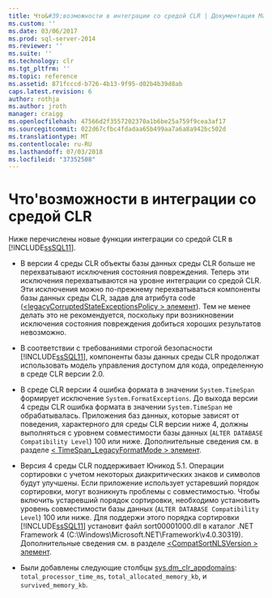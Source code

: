 ```yaml
---
title: Что&#39;возможности в интеграции со средой CLR | Документация Майкрософт
ms.custom: ''
ms.date: 03/06/2017
ms.prod: sql-server-2014
ms.reviewer: ''
ms.suite: ''
ms.technology: clr
ms.tgt_pltfrm: ''
ms.topic: reference
ms.assetid: 871fcccd-b726-4b13-9f95-d02b4b39d8ab
caps.latest.revision: 6
author: rothja
ms.author: jroth
manager: craigg
ms.openlocfilehash: 47566d2f3557202370a1b6be25a759f9cea3af17
ms.sourcegitcommit: 022d67cfbc4fdadaa65b499aa7a6a8a942bc502d
ms.translationtype: MT
ms.contentlocale: ru-RU
ms.lasthandoff: 07/03/2018
ms.locfileid: "37352508"
---
```

# <a name="what39s-new-in-clr-integration"></a>Что&#39;возможности в интеграции со средой CLR
  Ниже перечислены новые функции интеграции со средой CLR в [!INCLUDE[ssSQL11](../../../includes/sssql11-md.md)].  
  
-   В версии 4 среды CLR объекты базы данных среды CLR больше не перехватывают исключения состояния повреждения. Теперь эти исключения перехватываются на уровне интеграции со средой CLR. Эти исключения можно по-прежнему перехватываться компоненты базы данных среды CLR, задав для атрибута code ([\<legacyCorruptedStateExceptionsPolicy > элемент](http://go.microsoft.com/fwlink/?LinkId=204954)). Тем не менее делать это не рекомендуется, поскольку при возникновении исключения состояния повреждения добиться хороших результатов невозможно.  
  
-   В соответствии с требованиями строгой безопасности [!INCLUDE[ssSQL11](../../../includes/sssql11-md.md)], компоненты базы данных среды CLR продолжат использовать модель управления доступом для кода, определенную в среде CLR версии 2.0.  
  
-   В среде CLR версии 4 ошибка формата в значении `System.TimeSpan` формирует исключение `System.FormatExceptions`. До выхода версии 4 среды CLR ошибка формата в значении `System.TimeSpan` не обрабатывалась. Приложения баз данных, которые зависят от поведения, характерного для среды CLR версии ниже 4, должны выполняться с уровнем совместимости базы данных (`ALTER DATABASE Compatibility Level`) 100 или ниже. Дополнительные сведения см. в разделе [< TimeSpan_LegacyFormatMode > элемент](http://go.microsoft.com/fwlink/?LinkId=205109).  
  
-   Версия 4 среды CLR поддерживает Юникод 5.1. Операции сортировки с учетом некоторых диакритических знаков и символов будут улучшены. Если приложение использует устаревший порядок сортировки, могут возникнуть проблемы с совместимостью. Чтобы включить устаревший порядок сортировки, необходимо установить уровень совместимости базы данных (`ALTER DATABASE Compatibility Level`) 100 или ниже. Для поддержи этого порядка сортировки [!INCLUDE[ssSQL11](../../../includes/sssql11-md.md)] установит файл sort00001000.dll в каталог .NET Framework 4 (C:\Windows\Microsoft.NET\Framework\v4.0.30319). Дополнительные сведения см. в разделе [ \<CompatSortNLSVersion > элемент](http://go.microsoft.com/fwlink/?LinkId=205110).  
  
-   Были добавлены следующие столбцы [sys.dm_clr_appdomains](/sql/relational-databases/system-dynamic-management-views/sys-dm-clr-appdomains-transact-sql): `total_processor_time_ms`, `total_allocated_memory_kb`, и `survived_memory_kb`.  
  
  
